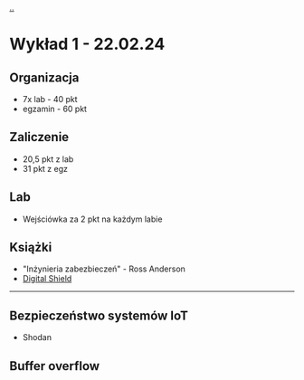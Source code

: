 [..](../bss.md)

# Wykład 1 - 22.02.24

## Organizacja

* 7x lab - 40 pkt
* egzamin - 60 pkt

## Zaliczenie

* 20,5 pkt z lab
* 31 pkt z egz

## Lab

* Wejściówka za 2 pkt na każdym labie

## Książki

* "Inżynieria zabezbieczeń" - Ross Anderson
* [Digital Shield](http://www.dshield.org/)

<hr>

## Bezpieczeństwo systemów IoT

* Shodan

## Buffer overflow


